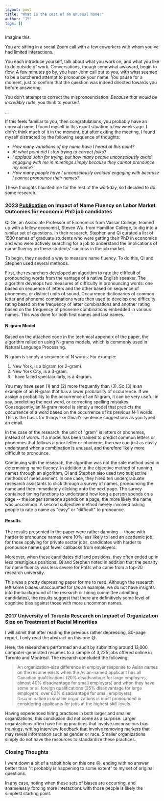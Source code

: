 ```yaml
---
layout: post
title: "What is the cost of an unusual name?"
author: "JY"
tags: []
---
```


Imagine this.

You are sitting in a social Zoom call with a few coworkers with whom you've had limited interactions.

You each introduce yourself, talk about what you work on, and what you like to do outside of work. Conversations, though somewhat awkward, begin to flow. A few minutes go by, you hear John call out to you, with what seemed to be a butchered attempt to pronounce your name. You pause for a moment, just to confirm that the question was indeed directed towards you before answering.

You don't attempt to correct the mispronounciation. <i>Because that would be incredibly rude</i>, you think to yourself.

...

If this feels familiar to you, then congratulations, you probably have an unusual name. I found myself in this exact situation a few weeks ago. I didn't think much of it in the moment, but after exiting the meeting, I found myself distracted by the following sequence of thoughts:
- <i>How many variations of my name have I heard at this point?</i>
- <i>At what point did I stop trying to correct folks?</i>
- <i>I applaud John for trying, but how many people unconsciously avoid engaging with me in meetings simply because they cannot pronounce my name?</i>
- <i>How many people have I unconsciously avoided engaging with because I cannot pronounce their names?</i>

These thoughts haunted me for the rest of the workday, so I decided to do some research.


### 2023 [Publication](https://papers.ssrn.com/sol3/papers.cfm?abstract_id=4031991) on Impact of Name Fluency on Labor Market Outcomes for economic PhD job candidates
Qi Ge, an Associate Professor of Economics from Vassar College, teamed up with a fellow economist, Steven Wu, from Hamilton College, to dig into a similar set of questions. In their research, Stephen and Qi curated a list of 1500 names of graduate students who were getting their PhD in economics and who were actively searching for a job to understand the implications of name fluency on these students' success in the job market.

To begin, they needed a way to measure name fluency. To do this, Qi and Stephen used several methods.

First, the researchers developed an algorithm to rate the difficult of pronouncing words from the vantage of a native English speaker. The algorithm develops two measures of difficulty in pronouncing words: one based on sequence of letters and the other based on sequence of phonemes, or distinct units of sound. Occurrence dictionaries of common letter and phoneme combinations were then used to develop one difficulty rating based on the frequency of letter combinations and another rating
based on the frequency of phoneme combinations embedded in various names. This was done for both first names and last names.

#### N-gram Model
Based on the attached code in the technical appendix of the paper, the algorithm relied on using N-grams models, which is commonly used in Natural Language Processing.

N-gram is simply a sequence of N words. For example:
1. New York, is a bigram (or 2-gram).
2. New York City, is a 3-gram.
3. I have failed spectacularly, is a 4-gram.

You may have seen (1) and (2) more frequently than (3). So (3) is an example of an N-gram that has a lower probability of occurrence. If we assign a probability to the occurrence of an N-gram, it can be very useful in say, predicting the next word, or correcting spelling mistakes. Consequently, an N-gram model is simply a model that predicts the occurrence of a word based on the occurrence of its previous N-1 words. This is the basis for things like Gmail's sentence suggestions as you typed an email.

In the case of the research, the unit of "gram" is letters or phonemes, instead of words. If a model has been trained to predict common letters or phonemes that follows a prior letter or phoneme, then we can just as easily understand when a combination is unusual, and therefore likely more difficult to pronounce.


Continuing with the research, the algorithm was not the sole method used in determining name fluency. In addition to the objective method of running names through an algorithm, Qi and Stephen also used two subjective methods of measurement. In one case, they hired ten undergraduate resesarch assistants to click through a survey of names, pronouncing the name and then immediately clicking onto the next page. The survey contained timing functions to understand how long a person spends on a page -- the longer someone spends on a page, the more likely the name was uncommon. A second subjective method merely involved asking people to rate a name as "easy" or "difficult" to pronounce.

#### Results
The results presented in the paper were rather damning -- those with harder to pronounce names were 10% less likely to land an academic job; for those applying for private sector jobs, candidates with harder to pronounce names got fewer callbacks from employers.

Moreover, when these candidates did land positions, they often ended up in less prestigious positions. Qi and Stephen noted in addition that the penalty for name fluency was less severe for PhDs who came from a top-20 research university.

This was a pretty depressing paper for me to read. Although the research left some biases unaccounted for (as an example, we do not have insights into the background of the research or hiring committee admitting candidates), the results suggest that there are definitively some level of cognitive bias against those with more uncommon names.

### 2017 University of Toronto [Research](https://hireimmigrants.ca/wp-content/uploads/Final-Report-Which-employers-discriminate-Banerjee-Reitz-Oreopoulos-January-25-2017.pdf) on Impact of Organization Size on Treatment of Racial Minorities
I will admit that after reading the previous rather depressing, 80-page report, I only read the abstract on this one 😅.

Here, the researchers performed an audit by submitting around 13,000 computer-generated resumes to a sample of 3,225 jobs offered online in Toronto and Montreal. The research concluded the following:

> An organization-size difference in employer response to Asian names on the resume exists when the Asian-named applicant has all Canadian qualifications (20% disadvantage for large employers, almost 40% disadvantage for small employers) and when they have some or all foreign qualifications (35% disadvantage for large employers, over 60% disadvantage for small employers). Discrimination in smaller organizations is most pronounced in considering applicants for jobs at the highest skill levels.

Having experienced hiring practices in both larger and smaller organizations, this conclusion did not come as a surprise. Larger organizations often have hiring practices that involve unconscious bias trainings, writing interview feedback that involve removing markers that may reveal information such as gender or race. Smaller organizations simply do not have the resources to standardize these practices.

### Closing Thoughts
I went down a bit of a rabbit hole on this one 🙃, ending with no answer better than "it probably is happening to some extent" to my set of original questions.

In any case, noting when these sets of biases are occurring, and shamelessly forcing more interactions with those people is likely the simplest starting point.
